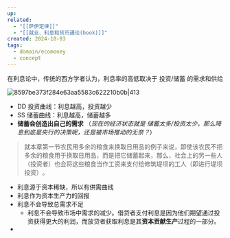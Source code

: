 ```yaml
---
up: 
related:
  - "[[萨伊定律]]"
  - "[[就业、利息和货币通论(book)]]"
created: 2024-10-03
tags:
  - domain/ecomoney
  - concept
---
```

在利息论中，传统的西方学者认为，利息率的高低取决于 投资/储蓄 的需求和供给

![8597be373f284e63aa5583c622210b0b|413](https://s1.vika.cn/space/2024/10/03/8597be373f284e63aa5583c622210b0b)

- DD 投资曲线：利息越高，投资越少
- SS 储蓄曲线：利息越高，储蓄越多
- **储蓄会创造出自己的需求** （*现在的经济状态就是 储蓄太多/投资太少，那么降息到底是央行的决策呢，还是被市场推动的无奈？*） 

 
> 就本章第一节农民用多余的粮食来换取日用品的例子来说，即使该农民不把多余的粮食用于换取日用品，而是把它储蓄起来，那么，社会上的另一些人（投资者）也会将这些粮食当作工资来支付给修筑堤坝的工人（即进行堤坝投资）​。


- 利息源于资本稀缺，所以有供需曲线
- 利息作为资本生产力的回报
- 利息不会导致总需求不足
	- 利息不会导致市场中需求的减少。借贷者支付利息是因为他们期望通过投资获得更大的利润，而放贷者获取利息是其**资本贡献生产**过程的一部分。
- 